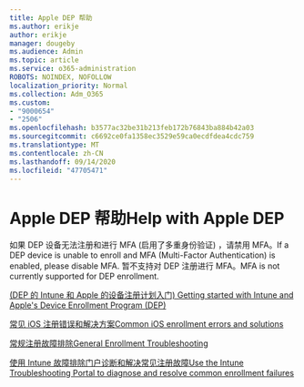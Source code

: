 ```yaml
---
title: Apple DEP 帮助
ms.author: erikje
author: erikje
manager: dougeby
ms.audience: Admin
ms.topic: article
ms.service: o365-administration
ROBOTS: NOINDEX, NOFOLLOW
localization_priority: Normal
ms.collection: Adm_O365
ms.custom:
- "9000654"
- "2506"
ms.openlocfilehash: b3577ac32be31b213feb172b76843ba884b42a03
ms.sourcegitcommit: c6692ce0fa1358ec3529e59ca0ecdfdea4cdc759
ms.translationtype: MT
ms.contentlocale: zh-CN
ms.lasthandoff: 09/14/2020
ms.locfileid: "47705471"
---
```

# <a name="help-with-apple-dep"></a><span data-ttu-id="797ca-102">Apple DEP 帮助</span><span class="sxs-lookup"><span data-stu-id="797ca-102">Help with Apple DEP</span></span>

<span data-ttu-id="797ca-103">如果 DEP 设备无法注册和进行 MFA (启用了多重身份验证) ，请禁用 MFA。</span><span class="sxs-lookup"><span data-stu-id="797ca-103">If a DEP device is unable to enroll and MFA (Multi-Factor Authentication) is enabled, please disable MFA.</span></span> <span data-ttu-id="797ca-104">暂不支持对 DEP 注册进行 MFA。</span><span class="sxs-lookup"><span data-stu-id="797ca-104">MFA is not currently supported for DEP enrollment.</span></span>

[<span data-ttu-id="797ca-105"> (DEP 的 Intune 和 Apple 的设备注册计划入门) </span><span class="sxs-lookup"><span data-stu-id="797ca-105">Getting started with Intune and Apple's Device Enrollment Program (DEP)</span></span>](https://docs.microsoft.com/intune/enrollment/device-enrollment-program-enroll-ios)

[<span data-ttu-id="797ca-106">常见 iOS 注册错误和解决方案</span><span class="sxs-lookup"><span data-stu-id="797ca-106">Common iOS enrollment errors and solutions</span></span>](https://docs.microsoft.com/intune/enrollment/troubleshoot-ios-enrollment-errors)

[<span data-ttu-id="797ca-107">常规注册故障排除</span><span class="sxs-lookup"><span data-stu-id="797ca-107">General Enrollment Troubleshooting</span></span>](https://docs.microsoft.com/intune/enrollment/troubleshoot-device-enrollment-in-intune)

[<span data-ttu-id="797ca-108">使用 Intune 故障排除门户诊断和解决常见注册故障</span><span class="sxs-lookup"><span data-stu-id="797ca-108">Use the Intune Troubleshooting Portal to diagnose and resolve common enrollment failures</span></span>](https://docs.microsoft.com/intune/fundamentals/help-desk-operators)


